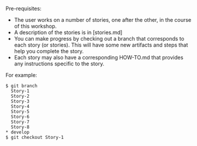 Pre-requisites:

- The user works on a number of stories, one after the other, in the course of this workshop.
- A description of the stories is in [stories.md]
- You can make progress by checking out a branch that corresponds to each story (or stories). This will have some new artifacts and steps that help you complete the story.
- Each story may also have a corresponding HOW-TO.md that provides any instructions specific to the story.

For example:

```
$ git branch
  Story-1
  Story-2
  Story-3
  Story-4
  Story-5
  Story-6
  Story-7
  Story-8
* develop
$ git checkout Story-1

```
